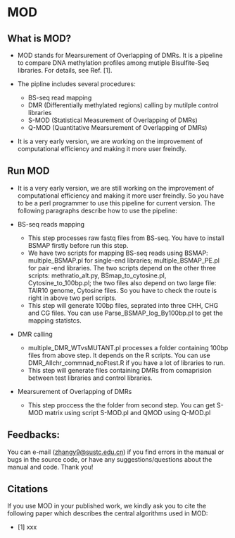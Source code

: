 # MOD

## What is MOD?

* MOD stands for Mearsurement of Overlapping of DMRs. It is a pipeline to compare DNA methylation profiles among mutiple Bisulfite-Seq libraries. For details, see Ref. [1].

* The pipline includes several procedures:
   * BS-seq read mapping
   * DMR (Differentially methylated regions) calling by mutilple control libraries
   * S-MOD (Statistical Measurement of Overlapping of DMRs)
   * Q-MOD (Quantitative Mearsurement of Overlapping of DMRs)
   
* It is a very early version, we are working on the improvement of computational efficiency and making it more user freindly. 

## Run MOD

* It is a very early version, we are still working on the improvement of computational efficiency and making it more user freindly. So you have to be a perl programmer to use this pipeline for current version.
The following paragraphs describe how to use the pipeline:

* BS-seq reads mapping
   * This step processes raw fastq files from BS-seq. You have to install BSMAP firstly before run this step. 
   * We have two scripts for mapping BS-seq reads using BSMAP: multiple_BSMAP.pl for single-end libraries; multiple_BSMAP_PE.pl for pair -end libraries. The two scripts depend on the other three scripts:  methratio_alt.py, BSmap_to_cytosine.pl, Cytosine_to_100bp.pl; the two files also depend on two large file: TAIR10 genome, Cytosine files. So you have to check the route is right in above two perl scripts. 
   * This step will generate 100bp files, seprated into three CHH, CHG and CG files. You can use Parse_BSMAP_log_By100bp.pl to get the mapping statistcs. 
		
* DMR calling
   * multiple_DMR_WTvsMUTANT.pl processes a folder containing 100bp files from above step. It depends on the R scripts. You can use DMR_Allchr_commnad_noFtest.R if you have a lot of libraries to run. 
   * This step will generate files containing DMRs from comaprision between test libraries and control libraries. 
	
* Mearsurement of Overlapping of DMRs
   * This step proccess the the folder from second step. You can get S-MOD matrix using script S-MOD.pl and QMOD using Q-MOD.pl

## Feedbacks:

You can e-mail (zhangy9@sustc.edu.cn) if you find errors in the manual or bugs in the source code, or have any suggestions/questions about the manual and code. Thank you!

## Citations

If you use MOD in your published work, we kindly ask you to cite the following paper which describes the central algorithms used in MOD:
* [1] xxx


